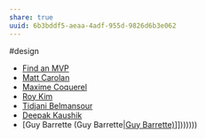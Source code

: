 ```yaml
---
share: true
uuid: 6b3bddf5-aeaa-4adf-955d-9826d6b3e062
---
```

#design
*   [Find an MVP](https://mvp.microsoft.com/en-us/MvpSearch?ex=Microsoft+Azure&lo=Canada&kw=kubernetes&sc=e)
*   [Matt Carolan](https://mvp.microsoft.com/en-us/PublicProfile/5002352?fullName=Matt%20Carolan)
*   [Maxime Coquerel](https://mvp.microsoft.com/en-us/PublicProfile/5002627?fullName=Maxime%20Coquerel)
*   [Roy Kim](https://mvp.microsoft.com/en-us/PublicProfile/5002669?fullName=Roy%20Kim)
*   [Tidjani Belmansour](https://mvp.microsoft.com/en-us/PublicProfile/5003457?fullName=Tidjani%20Belmansour)
*   [Deepak Kaushik](https://mvp.microsoft.com/en-us/PublicProfile/5002877?fullName=Deepak%20Kaushik)
*   [Guy Barrette (Guy Barrette|[Guy Barrette)](/undefined)]]))))))
